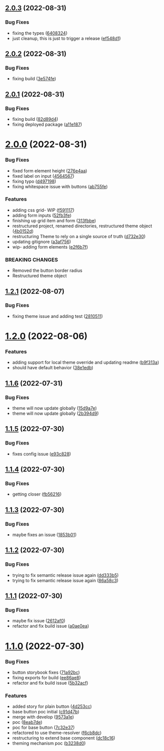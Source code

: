 ## [2.0.3](https://github.com/open-code-academy/community-ui/compare/v2.0.2...v2.0.3) (2022-08-31)


### Bug Fixes

* fixing the types ([6408324](https://github.com/open-code-academy/community-ui/commit/6408324295cc3d415c4cf3b856b7a150a28d8311))
* just cleanup, this is just to trigger a release ([ef548d1](https://github.com/open-code-academy/community-ui/commit/ef548d1b4031b51f4c8b6e5d8b2368d5a8c6f967))

## [2.0.2](https://github.com/open-code-academy/community-ui/compare/v2.0.1...v2.0.2) (2022-08-31)


### Bug Fixes

* fixing build ([3e574fe](https://github.com/open-code-academy/community-ui/commit/3e574fe1cc49cf57ca48c8d49479fc4651c702a0))

## [2.0.1](https://github.com/open-code-academy/community-ui/compare/v2.0.0...v2.0.1) (2022-08-31)


### Bug Fixes

* fixing build ([82d89d4](https://github.com/open-code-academy/community-ui/commit/82d89d43f6f181e2e7c494d496df2c31c594329c))
* fixing deployed package ([a11e187](https://github.com/open-code-academy/community-ui/commit/a11e18748545c199e147d9aad54b17a0ce3c0146))

# [2.0.0](https://github.com/open-code-academy/community-ui/compare/v1.2.1...v2.0.0) (2022-08-31)


### Bug Fixes

* fixed form element height ([276e4aa](https://github.com/open-code-academy/community-ui/commit/276e4aa2730302a0f74b3ddcb5c8d116bc59a578))
* fixed label on input ([4564567](https://github.com/open-code-academy/community-ui/commit/45645670b9ab0a5c2c44a63fe87d258ab5582a56))
* fixing typo ([d497198](https://github.com/open-code-academy/community-ui/commit/d497198c7f471704de168b21308f455042ae43df))
* fixing whitespace issue with buttons ([ab755fe](https://github.com/open-code-academy/community-ui/commit/ab755fee61a6082e17f469c00878fa1d84702722))


### Features

* adding css grid- WIP ([f591117](https://github.com/open-code-academy/community-ui/commit/f591117f7405384a8e4898ea858776f68f0b7ab6))
* adding form inputs ([52fb3fe](https://github.com/open-code-academy/community-ui/commit/52fb3fe8920d289edb29e545467d329ade9d8a7f))
* finishing up grid item and form ([313fbbe](https://github.com/open-code-academy/community-ui/commit/313fbbe8fe31b8fc4ff6002a84d3192610e7463c))
* restructured project, renamed directories, restructured theme object ([4b0152d](https://github.com/open-code-academy/community-ui/commit/4b0152dfb7c315508ca3ffda7699cad05a509524))
* restructuring Theme to rely on a single source of truth ([d732e30](https://github.com/open-code-academy/community-ui/commit/d732e30e13f5392ff9b295b489853a111f6efe9f))
* updating gitignore ([a3af756](https://github.com/open-code-academy/community-ui/commit/a3af7561834d829dad7ede3849ee5a35fde2828e))
* wip- adding form elements ([e2f6b7f](https://github.com/open-code-academy/community-ui/commit/e2f6b7f02008bd02e1a658b1cf86051cecb9afc6))


### BREAKING CHANGES

* Removed the button border radius
* Restructured theme object

## [1.2.1](https://github.com/open-code-academy/community-ui/compare/v1.2.0...v1.2.1) (2022-08-07)


### Bug Fixes

* fixing theme issue and adding test ([2810511](https://github.com/open-code-academy/community-ui/commit/2810511183a9d455a69d06ff0c00e66941dc5eb5))

# [1.2.0](https://github.com/open-code-academy/community-ui/compare/v1.1.6...v1.2.0) (2022-08-06)


### Features

* adding support for local theme override and updating readme ([b9f313a](https://github.com/open-code-academy/community-ui/commit/b9f313a4b55568e7a7457a599f80a59be8520897))
* should have default behavior ([38e1edb](https://github.com/open-code-academy/community-ui/commit/38e1edbc0b80300360a8919d56909d5e44bf938e))

## [1.1.6](https://github.com/open-code-academy/community-ui/compare/v1.1.5...v1.1.6) (2022-07-31)


### Bug Fixes

* theme will now update globally ([15d9a7e](https://github.com/open-code-academy/community-ui/commit/15d9a7e68df50c48e3c011077f4af5202101158a))
* theme will now update globally ([2b394d9](https://github.com/open-code-academy/community-ui/commit/2b394d960d347ad0eb59f229ed457152e331b9c5))

## [1.1.5](https://github.com/open-code-academy/community-ui/compare/v1.1.4...v1.1.5) (2022-07-30)

### Bug Fixes

-   fixes config issue ([e93c828](https://github.com/open-code-academy/community-ui/commit/e93c82898235ddb661ebdeb56136e7697168d6bd))

## [1.1.4](https://github.com/open-code-academy/community-ui/compare/v1.1.3...v1.1.4) (2022-07-30)

### Bug Fixes

-   getting closer ([fb56216](https://github.com/open-code-academy/community-ui/commit/fb562167942e444f1aafa190fffa8ad6899d2c5c))

## [1.1.3](https://github.com/open-code-academy/community-ui/compare/v1.1.2...v1.1.3) (2022-07-30)

### Bug Fixes

-   maybe fixes an issue ([1853b01](https://github.com/open-code-academy/community-ui/commit/1853b011b21180db71f6947234c89c89623adff7))

## [1.1.2](https://github.com/open-code-academy/community-ui/compare/v1.1.1...v1.1.2) (2022-07-30)

### Bug Fixes

-   trying to fix semantic release issue again ([dd333b5](https://github.com/open-code-academy/community-ui/commit/dd333b52ca24d84a9c316f427a272bb7915bfc04))
-   trying to fix semantic release issue again ([86a58c3](https://github.com/open-code-academy/community-ui/commit/86a58c37956f73a135b67f60dd7b11db47f31b2f))

## [1.1.1](https://github.com/open-code-academy/community-ui/compare/v1.1.0...v1.1.1) (2022-07-30)

### Bug Fixes

-   maybe fix issue ([2612af0](https://github.com/open-code-academy/community-ui/commit/2612af00d2e41ae922de589055a73db26a9204b0))
-   refactor and fix build issue ([a0ae0ea](https://github.com/open-code-academy/community-ui/commit/a0ae0eac280f3c9e9f6077350e8f6d60e2207f1d))

# [1.1.0](https://github.com/open-code-academy/community-ui/compare/v1.0.0...v1.1.0) (2022-07-30)

### Bug Fixes

-   button storybook fixes ([71a92bc](https://github.com/open-code-academy/community-ui/commit/71a92bcc5fe2167a049056c33a7533670bf66a68))
-   fixing exports for build ([ee86ae8](https://github.com/open-code-academy/community-ui/commit/ee86ae838f3b0b3b685beb96131043f591f093d2))
-   refactor and fix build issue ([5b32acf](https://github.com/open-code-academy/community-ui/commit/5b32acf15ba6c3f52e80149b1a2f7cab639c2f1b))

### Features

-   added story for plain button ([4d253cc](https://github.com/open-code-academy/community-ui/commit/4d253ccd5726d74919b132ad35a3be7ef9382df7))
-   base button poc initial ([c91d47b](https://github.com/open-code-academy/community-ui/commit/c91d47bcd4351fb1d95016463c58830ea61e14a6))
-   merge with develop ([9573a1e](https://github.com/open-code-academy/community-ui/commit/9573a1ebf444591281151276981b6d84e6dc34aa))
-   poc ([8eab7de](https://github.com/open-code-academy/community-ui/commit/8eab7ded976675cb9593c879de20648a8e4ce11d))
-   poc for base button ([7c32e37](https://github.com/open-code-academy/community-ui/commit/7c32e371fee344cfe3e549f33219347cf13ffc56))
-   refactored to use theme-resolver ([f6cb8dc](https://github.com/open-code-academy/community-ui/commit/f6cb8dc838ceb084dd6b8040e41ec343243f4a6a))
-   restructuring to extend base component ([dc18c16](https://github.com/open-code-academy/community-ui/commit/dc18c16def589705e6a4e3058df280c069f8fe6a))
-   theming mechanism poc ([b3238d0](https://github.com/open-code-academy/community-ui/commit/b3238d08a0a1c0764ebdaa2d4e4c640051b3d4ec))
